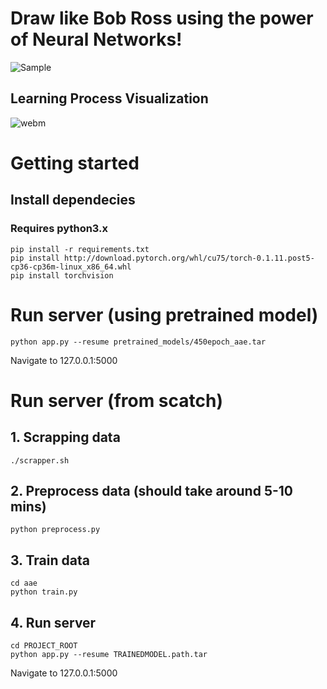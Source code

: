 # Draw like Bob Ross using the power of Neural Networks!

![Sample](https://i.imgur.com/aU8ySZN.png)

## Learning Process Visualization

![webm](https://thumbs.gfycat.com/DefenselessEminentKookaburra-size_restricted.gif)

# Getting started
## Install dependecies
### Requires python3.x
```
pip install -r requirements.txt
pip install http://download.pytorch.org/whl/cu75/torch-0.1.11.post5-cp36-cp36m-linux_x86_64.whl 
pip install torchvision
```

# Run server (using pretrained model)
```
python app.py --resume pretrained_models/450epoch_aae.tar
```

Navigate to 127.0.0.1:5000

# Run server (from scatch)
## 1. Scrapping data 
```
./scrapper.sh
```

## 2. Preprocess data (should take around 5-10 mins)
```
python preprocess.py
```

## 3. Train data
```
cd aae
python train.py
```

## 4. Run server
```
cd PROJECT_ROOT
python app.py --resume TRAINEDMODEL.path.tar
```

Navigate to 127.0.0.1:5000
